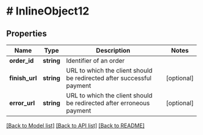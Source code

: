 # # InlineObject12

## Properties

Name | Type | Description | Notes
------------ | ------------- | ------------- | -------------
**order_id** | **string** | Identifier of an order |
**finish_url** | **string** | URL to which the client should be redirected after successful payment | [optional]
**error_url** | **string** | URL to which the client should be redirected after erroneous payment | [optional]

[[Back to Model list]](../../README.md#models) [[Back to API list]](../../README.md#endpoints) [[Back to README]](../../README.md)
